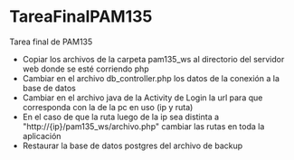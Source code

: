 # TareaFinalPAM135
Tarea final de PAM135

- Copiar los archivos de la carpeta pam135_ws al directorio del servidor web donde se esté corriendo php
- Cambiar en el archivo db_controller.php los datos de la conexión a la base de datos
- Cambiar en el archivo java de la Activity de Login la url para que corresponda con la de la pc en uso (ip y ruta)
- En el caso de que la ruta luego de la ip sea distinta a "http://{ip}/pam135_ws/archivo.php" cambiar las rutas en toda la aplicación
- Restaurar la base de datos postgres del archivo de backup
